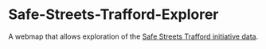 # Safe-Streets-Trafford-Explorer
A webmap that allows exploration of the [Safe Streets Trafford initiative data](https://safestreetstrafford.commonplace.is/).

